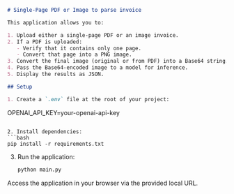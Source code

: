 ```markdown
# Single-Page PDF or Image to parse invoice

This application allows you to:

1. Upload either a single-page PDF or an image invoice.
2. If a PDF is uploaded:
   - Verify that it contains only one page.
   - Convert that page into a PNG image.
3. Convert the final image (original or from PDF) into a Base64 string.
4. Pass the Base64-encoded image to a model for inference.
5. Display the results as JSON.

## Setup

1. Create a `.env` file at the root of your project:
   ```
   OPENAI_API_KEY=your-openai-api-key
   ```

2. Install dependencies:
   ```bash
   pip install -r requirements.txt
   ```

3. Run the application:
   ```bash
   python main.py
   ```

Access the application in your browser via the provided local URL.
```